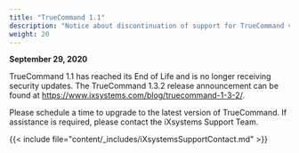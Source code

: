```yaml
---
title: "TrueCommand 1.1"
description: "Notice about discontinuation of support for TrueCommand version 1.1."
weight: 20
---
```


**September 29, 2020**

TrueCommand 1.1 has reached its End of Life and is no longer receiving security updates.
The TrueCommand 1.3.2 release announcement can be found at https://www.ixsystems.com/blog/truecommand-1-3-2/.

Please schedule a time to upgrade to the latest version of TrueCommand. If assistance is required, please contact the iXsystems Support Team.

{{< include file="content/_includes/iXsystemsSupportContact.md" >}}
